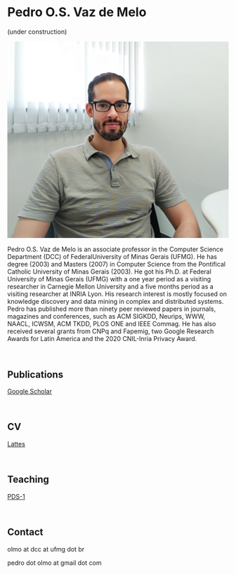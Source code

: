 # Pedro O.S. Vaz de Melo
(under construction)

![image](./img/pedro.jpg)

Pedro O.S. Vaz de Melo is an associate professor in the Computer Science Department (DCC) of FederalUniversity of Minas Gerais (UFMG). He has degree (2003) and Masters (2007) in Computer Science from the Pontifical Catholic University of Minas Gerais (2003). He got his Ph.D. at Federal University of Minas Gerais (UFMG) with a one year period as a visiting researcher in Carnegie Mellon University and a five months period as a visiting researcher at INRIA Lyon. His research interest is mostly focused on knowledge discovery and data mining in complex and distributed systems. Pedro has published more than ninety peer reviewed papers in journals, magazines and conferences, such as ACM SIGKDD, Neurips, WWW, NAACL, ICWSM, ACM TKDD, PLOS ONE and IEEE Commag. He has also received several grants from CNPq and Fapemig, two Google Research Awards for Latin America and the 2020 CNIL-Inria Privacy Award.

<BR>

## Publications

[Google Scholar](https://scholar.google.com/citations?user=WjS15esAAAAJ&hl=en)

<BR>


## CV
[Lattes](http://lattes.cnpq.br/3262926164579789)

<BR>

## Teaching

[PDS-1](https://pedroolmo.github.io/teaching/pds1.html)

<BR>

## Contact

olmo at dcc at ufmg dot br

pedro dot olmo at gmail dot com